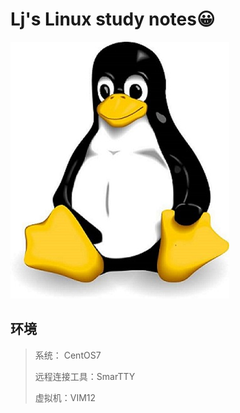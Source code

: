 # Lj's Linux study notes😀

![](https://raw.githubusercontent.com/201500317/markdown_upload/master/img/linux1.jpg)

## 环境

> 系统： CentOS7
>
> 远程连接工具：SmarTTY
>
> 虚拟机：VIM12

